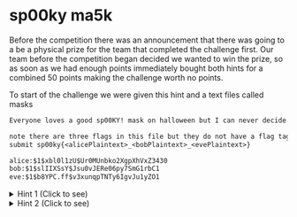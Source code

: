 # sp00ky ma5k

Before the competition there was an announcement that there was going to a be a physical prize for the team that completed the challenge first. Our team before the competition began decided we wanted to win the prize, so as soon as we had enough points immediately bought both hints for a combined 50 points making the challenge worth no points.

To start of the challenge we were given this hint and a text files called masks

```txt
Everyone loves a good sp00KY! mask on halloween but I can never decide between one so I end up buying 7. Anyway, I don't want to wear the same mask as my L33T Hack3r friends but I cant seem to crack the code to figure out what maskes that they are planning to wear. Help me crack the code and you can have a mask from my extensive collection.

note there are three flags in this file but they do not have a flag tag you must append them with an underscore using the following format.
submit sp00ky{<alicePlaintext>_<bobPlaintext>_<evePlaintext>} 
```

```txt
alice:$1$xbl0l1zU$Ur0MUnbko2XgpXhVxZ3430
bob:$1$slIIXSsY$Jsu0vJERe06py7SmG1rbC1
eve:$1$b8YPC.ff$v3xunqpTNTy6IgvJu1yZO1
```

<details><summary>Hint 1 (Click to see)</summary>
There are alot of sp00KY! phrases around 7 characters long...
</details>

<details><summary>Hint 2 (Click to see)</summary>
I used to know this guy John who was great with hases like this, he really loved --mask.
</details>
